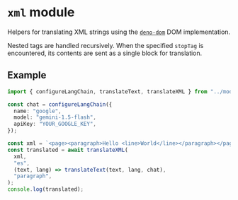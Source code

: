 # `xml` module

Helpers for translating XML strings using the
[`deno-dom`](https://jsr.io/@b-fuze/deno-dom) DOM implementation.

Nested tags are handled recursively. When the specified `stopTag` is
encountered, its contents are sent as a single block for translation.

## Example

```ts
import { configureLangChain, translateText, translateXML } from "../mod.ts";

const chat = configureLangChain({
  name: "google",
  model: "gemini-1.5-flash",
  apiKey: "YOUR_GOOGLE_KEY",
});

const xml = `<page><paragraph>Hello <line>World</line></paragraph></page>`;
const translated = await translateXML(
  xml,
  "es",
  (text, lang) => translateText(text, lang, chat),
  "paragraph",
);
console.log(translated);
```
